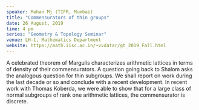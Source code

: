 ```yaml
---
speaker: Mahan Mj (TIFR, Mumbai)
title: "Commensurators of thin groups"
date: 26 August, 2019
time: 4 pm
series: "Geometry & Topology Seminar"
venue: LH-1, Mathematics Department
website: https://math.iisc.ac.in/~vvdatar/gt_2019_Fall.html
---
```


A celebrated theorem of Margulis characterizes arithmetic lattices in terms of density of their commensurators. 
A question going back to Shalom asks the analogous question for thin subgroups. We shall report on work during the 
last decade or so and conclude with a recent development. In recent work with Thomas Koberda, we were able to show 
that for a large class of normal subgroups of rank one arithmetic lattices, the commensurator is discrete.
